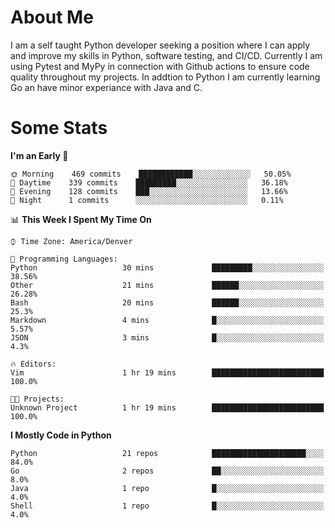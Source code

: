 # About Me
  I am a self taught Python developer seeking a position where I can apply and improve my skills in Python, software testing, and CI/CD. Currently I am using Pytest and MyPy in connection with Github actions to ensure code quality throughout my projects. In addtion to Python I am currently learning Go an have minor experiance with Java and C.
  
 # Some Stats
  
<!--START_SECTION:waka-->
**I'm an Early 🐤** 

```text
🌞 Morning    469 commits    ████████████░░░░░░░░░░░░░   50.05% 
🌆 Daytime    339 commits    █████████░░░░░░░░░░░░░░░░   36.18% 
🌃 Evening    128 commits    ███░░░░░░░░░░░░░░░░░░░░░░   13.66% 
🌙 Night      1 commits      ░░░░░░░░░░░░░░░░░░░░░░░░░   0.11%

```


📊 **This Week I Spent My Time On** 

```text
⌚︎ Time Zone: America/Denver

💬 Programming Languages: 
Python                   30 mins             █████████░░░░░░░░░░░░░░░░   38.56% 
Other                    21 mins             ██████░░░░░░░░░░░░░░░░░░░   26.28% 
Bash                     20 mins             ██████░░░░░░░░░░░░░░░░░░░   25.3% 
Markdown                 4 mins              █░░░░░░░░░░░░░░░░░░░░░░░░   5.57% 
JSON                     3 mins              █░░░░░░░░░░░░░░░░░░░░░░░░   4.3%

🔥 Editors: 
Vim                      1 hr 19 mins        █████████████████████████   100.0%

🐱‍💻 Projects: 
Unknown Project          1 hr 19 mins        █████████████████████████   100.0%

```

**I Mostly Code in Python** 

```text
Python                   21 repos            █████████████████████░░░░   84.0% 
Go                       2 repos             ██░░░░░░░░░░░░░░░░░░░░░░░   8.0% 
Java                     1 repo              █░░░░░░░░░░░░░░░░░░░░░░░░   4.0% 
Shell                    1 repo              █░░░░░░░░░░░░░░░░░░░░░░░░   4.0%

```



<!--END_SECTION:waka-->
